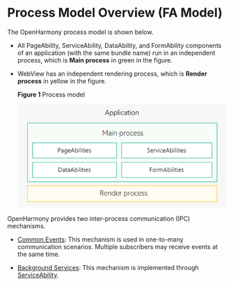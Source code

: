 # Process Model Overview (FA Model)


The OpenHarmony process model is shown below.


- All PageAbility, ServiceAbility, DataAbility, and FormAbility components of an application (with the same bundle name) run in an independent process, which is **Main process** in green in the figure.

- WebView has an independent rendering process, which is **Render process** in yellow in the figure.

  **Figure 1** Process model 

  ![process-model-fa](figures/process-model-fa.png)


OpenHarmony provides two inter-process communication (IPC) mechanisms.


- [Common Events](common-event-fa.md): This mechanism is used in one-to-many communication scenarios. Multiple subscribers may receive events at the same time.

- [Background Services](rpc.md): This mechanism is implemented through [ServiceAbility](serviceability-overview.md).

